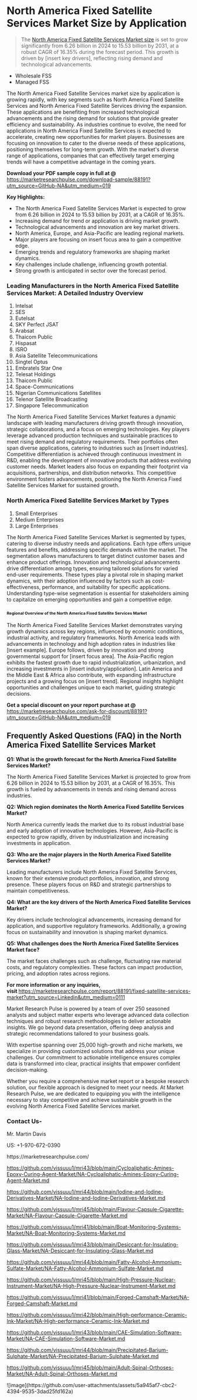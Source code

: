 <h1>North America Fixed Satellite Services Market&nbsp;Size by Application</h1><blockquote><p>The <a href="https://marketresearchpulse.com/download-sample/88191?utm_source=GitHub-NA&amp;utm_medium=019">North America Fixed Satellite Services Market size</a> is set to grow significantly from 6.26 billion in 2024 to 15.53 billion by 2031, at a robust CAGR of 16.35% during the forecast period. This growth is driven by [insert key drivers], reflecting rising demand and technological advancements.</p></blockquote><ul><li>Wholesale FSS <li> Managed FSS</li></ul><p>The North America Fixed Satellite Services market size by application is growing rapidly, with key segments such as North America Fixed Satellite Services and North America Fixed Satellite Services driving the expansion. These applications are benefiting from increased technological advancements and the rising demand for solutions that provide greater efficiency and sustainability. As industries continue to evolve, the need for applications in North America Fixed Satellite Services is expected to accelerate, creating new opportunities for market players. Businesses are focusing on innovation to cater to the diverse needs of these applications, positioning themselves for long-term growth. With the market's diverse range of applications, companies that can effectively target emerging trends will have a competitive advantage in the coming years.</p><p><strong>Download your PDF sample copy in full at @ </strong><a href="https://marketresearchpulse.com/download-sample/88191?utm_source=GitHub-NA&amp;utm_medium=019">https://marketresearchpulse.com/download-sample/88191?utm_source=GitHub-NA&amp;utm_medium=019</a></p><p><strong>Key Highlights: </strong></p><ul><li>The North America Fixed Satellite Services Market is expected to grow from 6.26 billion in 2024 to 15.53 billion by 2031, at a CAGR of 16.35%.</li><li>Increasing demand for trend or application is driving market growth.</li><li>Technological advancements and innovation are key market drivers.</li><li>North America, Europe, and Asia-Pacific are leading regional markets.</li><li>Major players are focusing on insert focus area to gain a competitive edge.</li><li>Emerging trends and regulatory frameworks are shaping market dynamics.</li><li>Key challenges include challenge, influencing growth potential.</li><li>Strong growth is anticipated in sector over the forecast period.</li></ul><h3>Leading Manufacturers in the North America Fixed Satellite Services Market: A Detailed Industry Overview</h3><ol><li>Intelsat</li><li>SES</li><li>Eutelsat</li><li>SKY Perfect JSAT</li><li>Arabsat</li><li>Thaicom Public</li><li>Hispasat</li><li>ISRO</li><li>Asia Satellite Telecommunications</li><li>Singtel Optus</li><li>Embratels Star One</li><li>Telesat Holdings</li><li>Thaicom Public</li><li>Space-Communications</li><li>Nigerian Communications Satellites</li><li>Telenor Satellite Broadcasting</li><li>Singapore Telecommunication</li></ol><div class="flex max-w-full flex-col flex-grow"><div class="min-h-8 text-message flex w-full flex-col items-end gap-2 whitespace-normal break-words [.text-message+&amp;]:mt-5" dir="auto" data-message-author-role="assistant" data-message-id="fd8432e4-4910-450d-b182-61b7bfb0a01f" data-message-model-slug="gpt-4o"><div class="flex w-full flex-col gap-1 empty:hidden first:pt-[3px]"><div class="markdown prose w-full break-words dark:prose-invert light"><p>The North America Fixed Satellite Services Market features a dynamic landscape with leading manufacturers driving growth through innovation, strategic collaborations, and a focus on emerging technologies. Key players leverage advanced production techniques and sustainable practices to meet rising demand and regulatory requirements. Their portfolios often span diverse applications, catering to industries such as [insert industries]. Competitive differentiation is achieved through continuous investment in R&amp;D, enabling the development of innovative products that address evolving customer needs. Market leaders also focus on expanding their footprint via acquisitions, partnerships, and distribution networks. This competitive environment fosters advancements, positioning the North America Fixed Satellite Services Market for sustained growth.</p></div></div></div></div><h3>North America Fixed Satellite Services Market by Types</h3><ol><li>Small Enterprises <li> Medium Enterprises <li> Large Enterprises</li></ol><div class="flex max-w-full flex-col flex-grow"><div class="min-h-8 text-message flex w-full flex-col items-end gap-2 whitespace-normal break-words [.text-message+&amp;]:mt-5" dir="auto" data-message-author-role="assistant" data-message-id="084470be-0bb7-4664-bddf-5156b4f41249" data-message-model-slug="gpt-4o-mini"><div class="flex w-full flex-col gap-1 empty:hidden first:pt-[3px]"><div class="markdown prose w-full break-words dark:prose-invert light"><p>The North America Fixed Satellite Services Market is segmented by types, catering to diverse industry needs and applications. Each type offers unique features and benefits, addressing specific demands within the market. The segmentation allows manufacturers to target distinct customer bases and enhance product offerings. Innovation and technological advancements drive differentiation among types, ensuring tailored solutions for varied end-user requirements. These types play a pivotal role in shaping market dynamics, with their adoption influenced by factors such as cost-effectiveness, performance, and suitability for specific applications. Understanding type-wise segmentation is essential for stakeholders aiming to capitalize on emerging opportunities and gain a competitive edge.</p></div></div></div></div><h3><span style="font-size: 11px;">Regional Overview of the North America Fixed Satellite Services Market</span></h3><div class="flex max-w-full flex-col flex-grow"><div class="min-h-8 text-message flex w-full flex-col items-end gap-2 whitespace-normal break-words [.text-message+&amp;]:mt-5" dir="auto" data-message-author-role="assistant" data-message-id="e9038762-ce64-4e30-91c9-9bd413514231" data-message-model-slug="gpt-4o-mini"><div class="flex w-full flex-col gap-1 empty:hidden first:pt-[3px]"><div class="markdown prose w-full break-words dark:prose-invert light"><p>The North America Fixed Satellite Services Market demonstrates varying growth dynamics across key regions, influenced by economic conditions, industrial activity, and regulatory frameworks. North America leads with advancements in technology and high adoption rates in industries like [insert example]. Europe follows, driven by innovation and strong governmental support for [insert focus area]. The Asia-Pacific region exhibits the fastest growth due to rapid industrialization, urbanization, and increasing investments in [insert industry/application]. Latin America and the Middle East &amp; Africa also contribute, with expanding infrastructure projects and a growing focus on [insert trend]. Regional insights highlight opportunities and challenges unique to each market, guiding strategic decisions.</p></div></div></div></div><p><strong>Get a special discount on your report purchase at @ </strong><a href="https://marketresearchpulse.com/ask-for-discount/88191?utm_source=GitHub-NA&amp;utm_medium=019">https://marketresearchpulse.com/ask-for-discount/88191?utm_source=GitHub-NA&amp;utm_medium=019</a></p><h2>Frequently Asked Questions (FAQ) in the North America Fixed Satellite Services Market</h2><p><strong>Q1: What is the growth forecast for the North America Fixed Satellite Services Market?</strong></p><p>The North America Fixed Satellite Services Market is projected to grow from 6.26 billion in 2024 to 15.53 billion by 2031, at a CAGR of 16.35%. This growth is fueled by advancements in trends and rising demand across industries.</p><p><strong>Q2: Which region dominates the North America Fixed Satellite Services Market?</strong></p><p>North America currently leads the market due to its robust industrial base and early adoption of innovative technologies. However, Asia-Pacific is expected to grow rapidly, driven by industrialization and increasing investments in application.</p><p><strong>Q3: Who are the major players in the North America Fixed Satellite Services Market?</strong></p><p>Leading manufacturers include North America Fixed Satellite Services, known for their extensive product portfolios, innovation, and strong presence. These players focus on R&amp;D and strategic partnerships to maintain competitiveness.</p><p><strong>Q4: What are the key drivers of the North America Fixed Satellite Services Market?</strong></p><p>Key drivers include technological advancements, increasing demand for application, and supportive regulatory frameworks. Additionally, a growing focus on sustainability and innovation is shaping market dynamics.</p><p><strong>Q5: What challenges does the North America Fixed Satellite Services Market face?</strong></p><p>The market faces challenges such as challenge, fluctuating raw material costs, and regulatory complexities. These factors can impact production, pricing, and adoption rates across regions.</p><p><strong>For more information or any inquiries, visit&nbsp;</strong><a href="https://marketresearchpulse.com/report/88191/fixed-satellite-services-market?utm_source=Linkedin&utm_medium=0111">https://marketresearchpulse.com/report/88191/fixed-satellite-services-market?utm_source=Linkedin&utm_medium=0111</a></p><p>Market Research Pulse is powered by a team of over 250 seasoned analysts and subject matter experts who leverage advanced data collection techniques and robust research methodologies to deliver actionable insights. We go beyond data presentation, offering deep analysis and strategic recommendations tailored to your business goals.</p><p>With expertise spanning over 25,000 high-growth and niche markets, we specialize in providing customized solutions that address your unique challenges. Our commitment to actionable intelligence ensures complex data is transformed into clear, practical insights that empower confident decision-making.</p><p>Whether you require a comprehensive market report or a bespoke research solution, our flexible approach is designed to meet your needs. At Market Research Pulse, we are dedicated to equipping you with the intelligence necessary to stay competitive and achieve sustainable growth in the evolving North America Fixed Satellite Services market.</p><h3><strong>Contact Us-</strong></h3><p>Mr. Martin Davis</p><p>US: +1-970-672-0390</p><p>https://marketresearchpulse.com/</p><p><a href="https://github.com/vissuuu1/mri43/blob/main/Cycloaliphatic-Amines-Epoxy-Curing-Agent-Market/NA-Cycloaliphatic-Amines-Epoxy-Curing-Agent-Market.md">https://github.com/vissuuu1/mri43/blob/main/Cycloaliphatic-Amines-Epoxy-Curing-Agent-Market/NA-Cycloaliphatic-Amines-Epoxy-Curing-Agent-Market.md</a></p><p><a href="https://github.com/vissuuu1/mri44/blob/main/Iodine-and-Iodine-Derivatives-Market/NA-Iodine-and-Iodine-Derivatives-Market.md">https://github.com/vissuuu1/mri44/blob/main/Iodine-and-Iodine-Derivatives-Market/NA-Iodine-and-Iodine-Derivatives-Market.md</a></p><p><a href="https://github.com/vissuuu1/mri45/blob/main/Flavour-Capsule-Cigarette-Market/NA-Flavour-Capsule-Cigarette-Market.md">https://github.com/vissuuu1/mri45/blob/main/Flavour-Capsule-Cigarette-Market/NA-Flavour-Capsule-Cigarette-Market.md</a></p><p><a href="https://github.com/vissuuu1/mri41/blob/main/Boat-Monitoring-Systems-Market/NA-Boat-Monitoring-Systems-Market.md">https://github.com/vissuuu1/mri41/blob/main/Boat-Monitoring-Systems-Market/NA-Boat-Monitoring-Systems-Market.md</a></p><p><a href="https://github.com/vissuuu1/mri43/blob/main/Desiccant-for-Insulating-Glass-Market/NA-Desiccant-for-Insulating-Glass-Market.md">https://github.com/vissuuu1/mri43/blob/main/Desiccant-for-Insulating-Glass-Market/NA-Desiccant-for-Insulating-Glass-Market.md</a></p><p><a href="https://github.com/vissuuu1/mri44/blob/main/Fatty-Alcohol-Ammonium-Sulfate-Market/NA-Fatty-Alcohol-Ammonium-Sulfate-Market.md">https://github.com/vissuuu1/mri44/blob/main/Fatty-Alcohol-Ammonium-Sulfate-Market/NA-Fatty-Alcohol-Ammonium-Sulfate-Market.md</a></p><p><a href="https://github.com/vissuuu1/mri45/blob/main/High-Pressure-Nuclear-Instrument-Market/NA-High-Pressure-Nuclear-Instrument-Market.md">https://github.com/vissuuu1/mri45/blob/main/High-Pressure-Nuclear-Instrument-Market/NA-High-Pressure-Nuclear-Instrument-Market.md</a></p><p><a href="https://github.com/vissuuu1/mri41/blob/main/Forged-Camshaft-Market/NA-Forged-Camshaft-Market.md">https://github.com/vissuuu1/mri41/blob/main/Forged-Camshaft-Market/NA-Forged-Camshaft-Market.md</a></p><p><a href="https://github.com/vissuuu1/mri42/blob/main/High-performance-Ceramic-Ink-Market/NA-High-performance-Ceramic-Ink-Market.md">https://github.com/vissuuu1/mri42/blob/main/High-performance-Ceramic-Ink-Market/NA-High-performance-Ceramic-Ink-Market.md</a></p><p><a href="https://github.com/vissuuu1/mri43/blob/main/CAE-Simulation-Software-Market/NA-CAE-Simulation-Software-Market.md">https://github.com/vissuuu1/mri43/blob/main/CAE-Simulation-Software-Market/NA-CAE-Simulation-Software-Market.md</a></p><p><a href="https://github.com/vissuuu1/mri44/blob/main/Precipitated-Barium-Sulphate-Market/NA-Precipitated-Barium-Sulphate-Market.md">https://github.com/vissuuu1/mri44/blob/main/Precipitated-Barium-Sulphate-Market/NA-Precipitated-Barium-Sulphate-Market.md</a></p><p><a href="https://github.com/vissuuu1/mri45/blob/main/Adult-Spinal-Orthoses-Market/NA-Adult-Spinal-Orthoses-Market.md">https://github.com/vissuuu1/mri45/blob/main/Adult-Spinal-Orthoses-Market/NA-Adult-Spinal-Orthoses-Market.md</a></p>
![image](https://github.com/user-attachments/assets/5a945af7-cbc2-4394-9535-3dad25fd162a)
